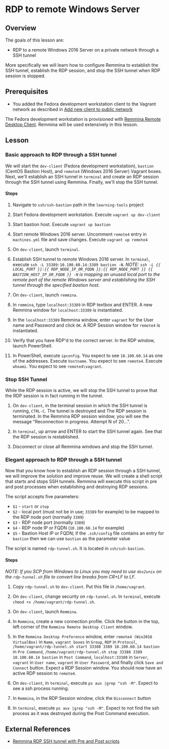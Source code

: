 # RDP to remote Windows Server
## Overview

The goals of this lesson are:

* RDP to a remote Windows 2016 Server on a private network through a SSH tunnel

More specifically we will learn how to configure Remmina to establish the SSH tunnel, establish the RDP session, and stop the SSH tunnel when RDP session is stopped.

## Prerequisites

* You added the Fedora development workstation client to the Vagrant network as described in [Add new client to public network](add-new-client-to-public-network.md)

The Fedora development workstation is provisioned with [Remmina Remote Desktop Client](https://remmina.org/). Remmina will be used extensively in this lesson.

## Lesson
### Basic approach to RDP through a SSH tunnel

We will start the `dev-client` (Fedora development workstation), `bastion` (CentOS Bastion Host), and `remote4` (Windows 2016 Server) Vagrant boxes. Next, we'll establish an SSH tunnel in `terminal` and create an RDP session through the SSH tunnel using Remmina. Finally, we'll stop the SSH tunnel.

#### Steps

1. Navigate to `ssh/ssh-bastion` path in the `learning-tools` project

1. Start Fedora development workstation. Execute `vagrant up dev-client`

1. Start bastion host. Execute `vagrant up bastion`

1. Start remote Windows 2016 server. Uncomment `remote4` entry in `machines.yml` file and save changes. Execute `vagrant up remote4`

1. On `dev-client`, launch `terminal`. 

1. Establish SSH tunnel to remote Windows 2016 server. In `terminal`, execute `ssh -L 33389:10.100.60.14:3389 bastion -N`. *NOTE: `ssh -L {{ LOCAL_PORT }}:{{ RDP_NODE_IP_OR_FQDN }}:{{ RDP_NODE_PORT }} {{ BASTION_HOST_IP_OR_FQDN }} -N` is mapping an unused local port to the remote port of the remote Windows server and establishing the SSH tunnel through the specified bastion host.*

1. On `dev-client`, launch `remmina`.

1. In `remmina`, type `localhost:33389` in RDP textbox and ENTER. A new Remmina window for `localhost:33389` is instantiated.

1. In the `localhost:33389` Remmina window, enter `vagrant` for the User name and Password and click `OK`. A RDP Session window for `remote4` is instantiated.

1. Verify that you have RDP'd to the correct server. In the RDP window, launch PowerShell.

1. In PowerShell, execute `ipconfig`. You expect to see `10.100.60.14` as one of the addresses. Execute `hostname`. You expect to see `remote4`. Execute `whoami`. You expect to see `remote4\vagrant`.

### Stop SSH Tunnel

While the RDP session is active, we will stop the SSH tunnel to prove that the RDP session is in fact running in the tunnel.

1. On `dev-client`, in the terminal session in which the SSH tunnel is running, `CTRL-C`. The tunnel is destroyed and The RDP session is terminated. In the Remmina RDP session window, you will see the message "Reconnection in progress. Attempt N of 20...".

1. In `terminal`, up arrow and ENTER to start the SSH tunnel again. See that the RDP session is restablished.

1. Disconnect or close all Remmina windows and stop the SSH tunnel.

### Elegant approach to RDP through a SSH tunnel

Now that you know how to establish an RDP session through a SSH tunnel, we will improve the solution and improve reuse. We will create a shell script that starts and stops SSH tunnels. Remmina will execute this script in pre and post processes when establishing and destroying RDP sessions.

The script accepts five parameters:

* `$1` - `start` or `stop`
* `$2` - local port (must not be in use; `33389` for example) to be mapped to the RDP node port (normally `3389`)
* `$3` - RDP node port (normally `3389`)
* `$4` - RDP node IP or FQDN (`10.100.60.14` for example)
* `$5` - Bastion Host IP or FQDN; if the `.ssh/config` file contains an entry for `bastion` then we can use `bastion` as the parameter value

The script is named `rdp-tunnel.sh`. It is located in `ssh/ssh-bastion`.

#### Steps

*NOTE: If you SCP from Windows to Linux you may need to use `dos2unix` on the `rdp-tunnel.sh` file to convert line breaks from CR+LF to LF.*

1. Copy `rdp-tunnel.sh` to `dev-client`. Put this file in `/home/vagrant`.

1. On `dev-client`, change security on `rdp-tunnel.sh`. In `terminal`, execute `chmod +x /home/vagrant/rdp-tunnel.sh`.

1. On `dev-client`, launch `Remmina`.

1. In `Remmina`, create a new connection profile. Click the button in the top, left corner of the `Remmina Remote Desktop Client` window.

1. In the `Remmina Desktop Preference` window, enter `remote4 (Win2016 VirtualBox)` in `Name`, `vagrant boxes` in `Group`, `RDP` in `Protocol`, `/home/vagrant/rdp-tunnel.sh start 33388 3389 10.100.60.14 bastion` in `Pre Command`, `/home/vagrant/rdp-tunnel.sh stop 33388 3389 10.100.60.14 bastion` in `Post Command`, `localhost:33388` in `Server`, `vagrant` in `User name`, `vagrant` in `User Password`, and finally click `Save and Connect` button. Expect a RDP Session window. You should now have an active RDP session to `remote4`.

1. On `dev-client`, in `terminal`, execute `ps aux |grep "ssh -M"`. Expect to see a ssh process running.

1. In `Remmina`, in the RDP Session window, click the `Disconnect` button

1. In `terminal`, execute `ps aux |grep "ssh -M"`. Expect to not find the ssh process as it was destroyed during the Post Command execution.

## External References

* [Remmina RDP SSH tunnel with Pre and Post scripts](https://kgibran.wordpress.com/2019/03/13/remmina-rdp-ssh-tunnel-with-pre-and-post-scripts/)
